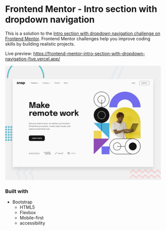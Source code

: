 # Frontend Mentor - Intro section with dropdown navigation

This is a solution to the [Intro section with dropdown navigation challenge on Frontend Mentor](https://www.frontendmentor.io/challenges/intro-section-with-dropdown-navigation-ryaPetHE5). Frontend Mentor challenges help you improve coding skills by building realistic projects.

Live preview: https://frontend-mentor-intro-section-with-dropdown-navigation-five.vercel.app/

![Design preview for the QR code component coding challenge](./design/desktop-preview.jpg)

### Built with

- Bootstrap
  - HTML5
  - Flexbox
  - Mobile-first
  - accessibility
